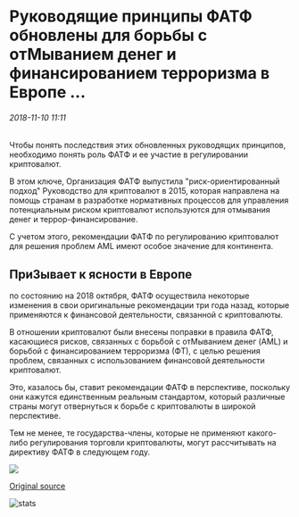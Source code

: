 # Руководящие принципы ФАТФ обновлены для борьбы с отМыванием денег и финансированием терроризма в Европе ...

###### 2018-11-10 11:11

Чтобы понять последствия этих обновленных руководящих принципов, необходимо понять роль ФАТФ и ее участие в регулировании криптовалют.

В этом ключе, Организация ФАТФ выпустила "риск-ориентированный подход" Руководство для криптовалют в 2015, которая направлена на помощь странам в разработке нормативных процессов для управления потенциальным риском криптовалют используются для отмывания денег и террор-финансирование.

С учетом этого, рекомендации ФАТФ по регулированию криптовалют для решения проблем AML имеют особое значение для континента.

## ПриЗывает к ясности в Европе

по состоянию на 2018 октября, ФАТФ осуществила некоторые изменения в свои оригинальные рекомендации три года назад, которые применяются к финансовой деятельности, связанной с криптовалюты.

В отношении криптовалют были внесены поправки в правила ФАТФ, касающиеся рисков, связанных с борьбой с отМыванием денег (AML) и борьбой с финансированием терроризма (ФТ), с целью решения проблем, связанных с использованием финансовой деятельности криптовалют.

Это, казалось бы, ставит рекомендации ФАТФ в перспективе, поскольку они кажутся единственным реальным стандартом, который различные страны могут отвернуться к борьбе с криптовалюты в широкой перспективе.

Тем не менее, те государства-члены, которые не применяют какого-либо регулирования торговли криптовалюты, могут рассчитывать на директиву ФАТФ в следующем году.

![](https://s3.cointelegraph.com/storage/uploads/view/979ccedba0e7c5d5e920fa4860420e6b.png)

[Original source](https://cointelegraph.com/news/fatf-guidelines-updated-to-combat-money-laundering-and-terrorism-financing-in-europe)

![stats](https://c.statcounter.com/11760860/0/a89fa40b/1/ "stats")